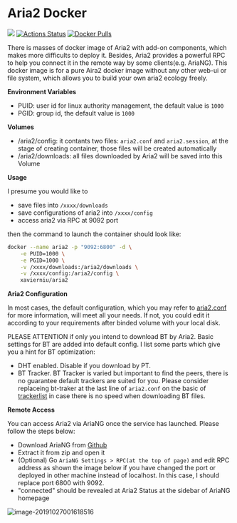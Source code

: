 # Aria2 Docker

[![](https://images.microbadger.com/badges/image/xavierniu/aria2.svg)](https://microbadger.com/images/xavierniu/aria2 "Get your own image badge on microbadger.com")
[![Actions Status](https://github.com/xavier-niu/aria2-docker/workflows/Docker%20Push/badge.svg)](https://github.com/xavier-niu/aria2-docker/actions)
[![Docker Pulls](https://img.shields.io/docker/pulls/xavierniu/aria2)](https://hub.docker.com/r/xavierniu/aria2/)

There is masses of docker image of Aria2 with add-on components, which makes more difficults to deploy it. Besides, Aria2 provides a powerful RPC to help you connect it in the remote way by some clients(e.g. AriaNG). This docker image is for a pure Aira2 docker image without any other web-ui or file system, which allows you to build your own aria2 ecology freely.

**Environment Variables**

- PUID: user id for linux authority management, the default value is `1000`
- PGID: group id, the default value is `1000`

**Volumes**

- /aria2/config: it contants two files: `aria2.conf` and `aria2.session`, at the stage of creating container, those files will be created automatically
- /aria2/downloads: all files downloaded by Aria2 will be saved into this Volume

**Usage**

I presume you would like to

- save files into `/xxxx/downloads`
- save configurations of aria2 into `/xxxx/config`
- access aria2 via RPC at 9092 port

then the command to launch the container should look like:

```bash
docker --name aria2 -p "9092:6800" -d \
	-e PUID=1000 \
	-e PGID=1000 \
	-v /xxxx/downloads:/aria2/downloads \
	-v /xxxx/config:/aria2/config \
	xavierniu/aria2
```

**Aria2 Configuration**

In most cases, the default configuration, which you may refer to [aria2.conf](https://github.com/xavier-niu/aria2-docker/blob/master/aria2.conf) for more information, will meet all your needs. If not, you could edit it according to your requirements after binded volume with your local disk.

PLEASE ATTENTION if only you intend to download BT by Aria2. Basic settings for BT are added into default config. I list some parts which give you a hint for BT optimization: 

- DHT enabled. Disable if you download by PT.
- BT Tracker. BT Tracker is varied but important to find the peers, there is no guarantee default trackers are suited for you. Please consider replaceing bt-traker at the last line of `aria2.conf` on the basic of [trackerlist](https://github.com/ngosang/trackerslist) in case there is no speed when downloading BT files.

**Remote Access**

You can access Aria2 via AriaNG once the service has launched. Please follow the steps below:

- Download AriaNG from [Github](https://github.com/mayswind/AriaNg)
- Extract it from zip and open it
- (Optional) Go `AriaNG Settings > RPC(at the top of page)` and edit RPC address as shown the image below if you have changed the port or deployed in other machine instead of localhost. In this case, I should replace port 6800 with 9092.
- "connected" should be revealed at Aria2 Status at the sidebar of AriaNG homepage

![image-20191027001618516](https://github.com/xavier-niu/aria2-docker/raw/master/aria2ng-screenshot.png)

